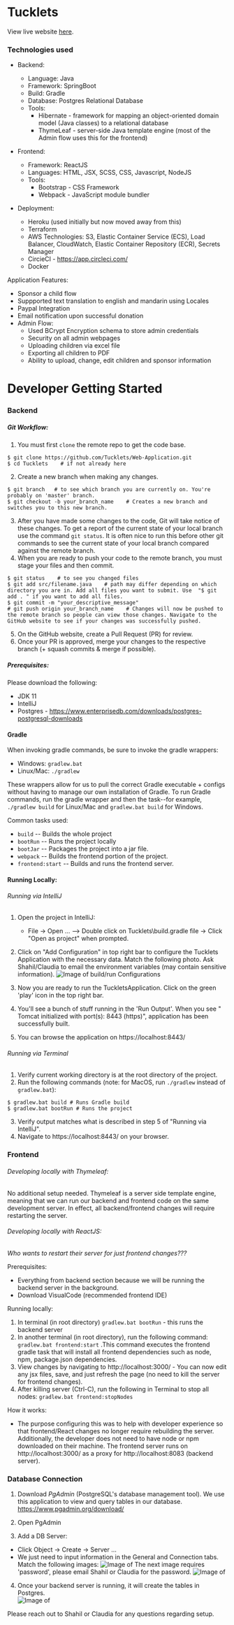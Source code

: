 # Tucklets

View live website [here](https://tucklets.net/).

### Technologies used
- Backend:
  - Language: Java
  - Framework: SpringBoot
  - Build: Gradle
  - Database: Postgres Relational Database 
  - Tools:
    - Hibernate - framework for mapping an object-oriented domain model (Java classes) to a relational database
    - ThymeLeaf - server-side Java template engine (most of the Admin flow uses this for the frontend)
- Frontend:
  - Framework: ReactJS
  - Languages: HTML, JSX, SCSS, CSS, Javascript, NodeJS 
  - Tools:
    - Bootstrap - CSS Framework
    - Webpack - JavaScript module bundler

- Deployment:
  - Heroku (used initially but now moved away from this)
  - Terraform
  - AWS Technologies: S3, Elastic Container Service (ECS), Load Balancer, CloudWatch, Elastic Container Repository (ECR), Secrets Manager
  - CircieCI - https://app.circleci.com/
  - Docker 
  

Application Features:
- Sponsor a child flow
- Suppported text translation to english and mandarin using Locales 
- Paypal Integration
- Email notification upon successful donation
- Admin Flow:
  - Used BCrypt Encryption schema to store admin credentials 
  - Security on all admin webpages
  - Uploading children via excel file
  - Exporting all children to PDF
  - Ability to upload, change, edit children and sponsor information

# Developer Getting Started

### Backend

##### Git Workflow:
1. You must first `clone` the remote repo to get the code base. 
```
$ git clone https://github.com/Tucklets/Web-Application.git
$ cd Tucklets    # if not already here
```
2. Create a new branch when making any changes.
```
$ git branch   # to see which branch you are currently on. You're probably on 'master' branch.
$ git checkout -b your_branch_name    # Creates a new branch and switches you to this new branch.
```
3. After you have made some changes to the code, Git will take notice of these changes. To get a report of the current state of your local branch use the command `git status`. It is often nice to run this before other git commands to see the current state of your local branch compared against the remote branch.
4. When you are ready to push your code to the remote branch, you must stage your files and then commit. 
```
$ git status    # to see you changed files
$ git add src/filename.java    # path may differ depending on which directory you are in. Add all files you want to submit. Use  "$ git add . " if you want to add all files.
$ git commit -m "your_descriptive_message" 
# git push origin your_branch_name    # Changes will now be pushed to the remote branch so people can view those changes. Navigate to the GitHub website to see if your changes was successfully pushed.

```
5. On the GitHub website, create a Pull Request (PR) for review.
6. Once your PR is approved, merge your changes to the respective branch (+ squash commits & merge if possible). 
 
 
##### Prerequisites:
Please download the following:
- JDK 11 
- IntelliJ 
- Postgres - https://www.enterprisedb.com/downloads/postgres-postgresql-downloads

#### Gradle
When invoking gradle commands, be sure to invoke the gradle wrappers:  
  - Windows: `gradlew.bat`  
  - Linux/Mac: `./gradlew` 
  
These wrappers allow for us to pull the correct Gradle executable + configs without having to manage our own installation of Gradle. To run Gradle commands, run the gradle wrapper and then the task--for example, `./gradlew build` for Linux/Mac and `gradlew.bat build` for Windows.

Common tasks used:
- `build` -- Builds the whole project
- `bootRun` -- Runs the project locally
- `bootJar` -- Packages the project into a jar file.
- `webpack` -- Builds the frontend portion of the project.
- `frontend:start` -- Builds and runs the frontend server.


#### Running Locally:  

###### Running via IntelliJ
1. Open the project in IntelliJ:
    - File -> Open ... --> Double click on Tucklets\build.gradle file -> Click "Open as project" when prompted.
2. Click on "Add Configuration" in top right bar to configure the Tucklets Application with the necessary data. Match the following photo. Ask Shahil/Claudia to email the environment variables (may contain sensitive information).
![Image of build/run Configurations](https://github.com/ShahilZ/Tucklets/blob/master/src/main/resources/static/images/readme/run-debug-configurations.JPG)

4. Now you are ready to run the TuckletsApplication. Click on the green 'play' icon in the top right bar.
5. You'll see a bunch of stuff running in the 'Run Output'. When you see " Tomcat initialized with port(s): 8443 (https)", application has been successfully built. 
4. You can browse the application on https://localhost:8443/

###### Running via Terminal
1. Verify current working directory is at the root directory of the project. 
2. Run the following commands (note: for MacOS, run `./gradlew` instead of `gradlew.bat`):
```
$ gradlew.bat build # Runs Gradle build
$ gradlew.bat bootRun # Runs the project
```
3. Verify output matches what is described in step 5 of "Running via IntelliJ".
4. Navigate to https://localhost:8443/ on your browser.


### Frontend
###### Developing locally with Thymeleaf: 
No additional setup needed.  Thymeleaf is a server side template engine, meaning that we can run our backend and frontend code on the same development server. In effect, all backend/frontend changes will require restarting the server.  


###### Developing locally with ReactJS:
*Who wants to restart their server for just frontend changes???*

Prerequisites: 
  - Everything from backend section because we will be running the backend server in the background.
  - Download VisualCode (recommended frontend IDE)
  
Running locally:
  1. In terminal (in root directory) `gradlew.bat bootRun` - this runs the backend server
  2. In another terminal (in root directory), run the following command:
  `gradlew.bat frontend:start`
    .This command executes the frontend gradle task that will install all frontend dependencies such as node, npm, package.json dependencies. 
  3. View changes by navigating to http://localhost:3000/ 
    - You can now edit any jsx files, save, and just refresh the page (no need to kill the server for frontend changes). 
  5. After killing server (Ctrl-C), run the following in Terminal to stop all nodes:
     `gradlew.bat frontend:stopNodes`

How it works:
  - The purpose configuring this was to help with developer experience so that frontend/React changes no longer require rebuilding the server. Additionally, the developer does not need to have node or npm downloaded on their machine. The frontend server runs on http://localhost:3000/ as a proxy for http://localhost:8083 (backend server).


### Database Connection

1. Download *PgAdmin* (PostgreSQL's database management tool).   We use this application to view and query tables in our database. 
https://www.pgadmin.org/download/ 

2. Open PgAdmin
3. Add a DB Server:
  - Click Object -> Create -> Server ...
  - We just need to input information in the General and Connection tabs. Match the following images:
 ![Image of ](https://github.com/ShahilZ/Tucklets/blob/master/src/main/resources/static/images/readme/postgres-setup-general.JPG)
 The next image requires 'password', please email Shahil or Claudia for the password. 
 ![Image of ](https://github.com/ShahilZ/Tucklets/blob/master/src/main/resources/static/images/readme/postgres-setup-connection.JPG)

4. Once your backend server is running, it will create the tables in Postgres.  
 ![Image of ](https://github.com/ShahilZ/Tucklets/blob/master/src/main/resources/static/images/readme/postgres-sql-view.JPG)

Please reach out to Shahil or Claudia for any questions regarding setup. 
